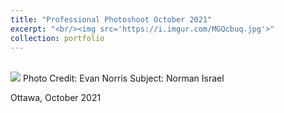 ```yaml
---
title: "Professional Photoshoot October 2021"
excerpt: "<br/><img src='https://i.imgur.com/MGQcbuq.jpg'>"
collection: portfolio
---
```


<br/><img src='https://i.imgur.com/MGQcbuq.jpg'>
Photo Credit: Evan Norris
Subject: Norman Israel

Ottawa, October 2021
